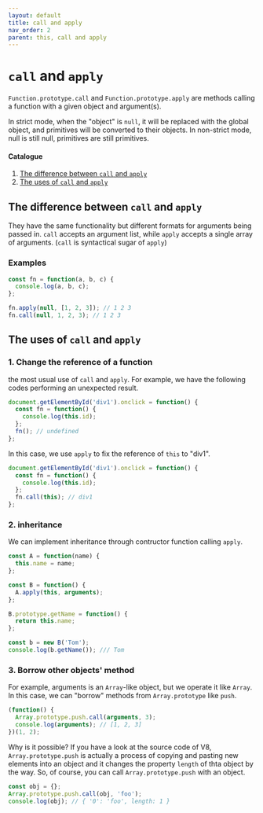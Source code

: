 ```yaml
---
layout: default
title: call and apply
nav_order: 2
parent: this, call and apply
---
```


# `call` and `apply`

`Function.prototype.call` and `Function.prototype.apply` are methods calling a function with a given object and argument(s).

In strict mode, when the "object" is `null`, it will be replaced with the global object, and primitives will be converted to their objects. In non-strict mode, null is still null, primitives are still primitives.

#### Catalogue

1. [The difference between `call` and `apply`](#the-difference-between-call-and-apply)
2. [The uses of `call` and `apply`](#the-uses-of-call-and-apply)

## The difference between `call` and `apply`

They have the same functionality but different formats for arguments being passed in. `call` accepts an argument list, while `apply` accepts a single array of arguments. (`call` is syntactical sugar of `apply`)

### Examples

```js
const fn = function(a, b, c) {
  console.log(a, b, c);
};

fn.apply(null, [1, 2, 3]); // 1 2 3
fn.call(null, 1, 2, 3); // 1 2 3
```

## The uses of `call` and `apply`

### 1. Change the reference of a function

the most usual use of `call` and `apply`. For example, we have the following codes performing an unexpected result.

```js
document.getElementById('div1').onclick = function() {
  const fn = function() {
    console.log(this.id);
  };
  fn(); // undefined
};
```

In this case, we use `apply` to fix the reference of `this` to "div1".

```js
document.getElementById('div1').onclick = function() {
  const fn = function() {
    console.log(this.id);
  };
  fn.call(this); // div1
};
```

### 2. inheritance

We can implement inheritance through contructor function calling `apply`.

```js
const A = function(name) {
  this.name = name;
};

const B = function() {
  A.apply(this, arguments);
};

B.prototype.getName = function() {
  return this.name;
};

const b = new B('Tom');
console.log(b.getName()); /// Tom
```

### 3. Borrow other objects' method

For example, arguments is an `Array`-like object, but we operate it like `Array`. In this case, we can "borrow" methods from `Array.prototype` like `push`.

```js
(function() {
  Array.prototype.push.call(arguments, 3);
  console.log(arguments); // [1, 2, 3]
})(1, 2);
```

Why is it possible? If you have a look at the source code of V8, `Array.prototype.push` is actually a process of copying and pasting new elements into an object and it changes the property `length` of thta object by the way. So, of course, you can call `Array.prototype.push` with an object.

```js
const obj = {};
Array.prototype.push.call(obj, 'foo');
console.log(obj); // { '0': 'foo', length: 1 }
```
